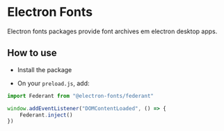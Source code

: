 # Electron Fonts

Electron fonts packages provide font archives em electron desktop apps.

## How to use

* Install the package

* On your `preload.js`, add:

```ts
import Federant from "@electron-fonts/federant"

window.addEventListener("DOMContentLoaded", () => {
    Federant.inject()
})
```
